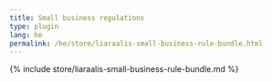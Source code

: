 ```yaml
---
title: Small business regulations
type: plugin
lang: he
permalink: /he/store/liaraalis-small-business-rule-bundle.html
---
```


{% include store/liaraalis-small-business-rule-bundle.md %}
